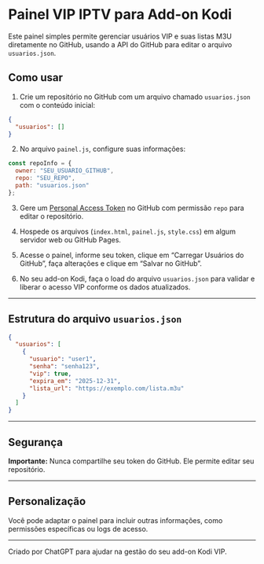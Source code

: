 # Painel VIP IPTV para Add-on Kodi

Este painel simples permite gerenciar usuários VIP e suas listas M3U diretamente no GitHub, usando a API do GitHub para editar o arquivo `usuarios.json`.

## Como usar

1. Crie um repositório no GitHub com um arquivo chamado `usuarios.json` com o conteúdo inicial:

```json
{
  "usuarios": []
}
```

2. No arquivo `painel.js`, configure suas informações:

```js
const repoInfo = {
  owner: "SEU_USUARIO_GITHUB",
  repo: "SEU_REPO",
  path: "usuarios.json"
};
```

3. Gere um [Personal Access Token](https://github.com/settings/tokens) no GitHub com permissão `repo` para editar o repositório.

4. Hospede os arquivos (`index.html`, `painel.js`, `style.css`) em algum servidor web ou GitHub Pages.

5. Acesse o painel, informe seu token, clique em “Carregar Usuários do GitHub”, faça alterações e clique em “Salvar no GitHub”.

6. No seu add-on Kodi, faça o load do arquivo `usuarios.json` para validar e liberar o acesso VIP conforme os dados atualizados.

---

## Estrutura do arquivo `usuarios.json`

```json
{
  "usuarios": [
    {
      "usuario": "user1",
      "senha": "senha123",
      "vip": true,
      "expira_em": "2025-12-31",
      "lista_url": "https://exemplo.com/lista.m3u"
    }
  ]
}
```

---

## Segurança

**Importante:** Nunca compartilhe seu token do GitHub. Ele permite editar seu repositório.

---

## Personalização

Você pode adaptar o painel para incluir outras informações, como permissões específicas ou logs de acesso.

---

Criado por ChatGPT para ajudar na gestão do seu add-on Kodi VIP.

